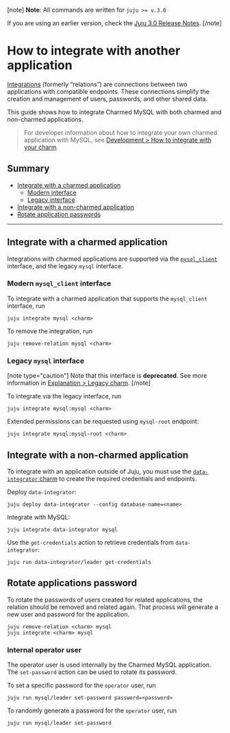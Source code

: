[note]
**Note**: All commands are written for `juju >= v.3.0`

If you are using an earlier version, check the [Juju 3.0 Release Notes](https://juju.is/docs/juju/roadmap#heading--juju-3-0-0---22-oct-2022).
[/note]

# How to integrate with another application

[Integrations](https://juju.is/docs/juju/relation) (formerly “relations”) are connections between two applications with compatible endpoints. These connections simplify the creation and management of users, passwords, and other shared data.

This guide shows how to integrate Charmed MySQL with both charmed and non-charmed applications.

> For developer information about how to integrate your own charmed application with MySQL, see [Development > How to integrate with your charm](/t/11890).

## Summary
* [Integrate with a charmed application](#integrate-with-a-charmed-application)
  * [Modern interface](#modern-interface)
  * [Legacy interface](#legacy-interface)
* [Integrate with a non-charmed application](#integrate-with-a-non-charmed-application)
* [Rotate application passwords](#rotate-application-passwords)

---

## Integrate with a charmed application

Integrations with charmed applications are supported via the [`mysql_client`](https://github.com/canonical/charm-relation-interfaces/blob/main/interfaces/mysql_client/v0/README.md) interface, and the legacy `mysql` interface.

### Modern `mysql_client` interface

To integrate with a charmed application that supports the `mysql_client` interface, run
```shell
juju integrate mysql <charm>
```

To remove the integration, run
```shell
juju remove-relation mysql <charm>
```

### Legacy `mysql` interface
[note type="caution"]
Note that this interface is **deprecated**.
See more information in [Explanation > Legacy charm](/t/10788).
[/note]

To integrate via the legacy interface, run
 ```shell
juju integrate mysql:mysql <charm>
```

Extended permissions can be requested using `mysql-root` endpoint:
```shell
juju integrate mysql:mysql-root <charm>
```

## Integrate with a non-charmed application

To integrate with an application outside of Juju, you must use the [`data-integrator` charm](https://charmhub.io/data-integrator) to create the required credentials and endpoints.

Deploy `data-integrator`:
```shell
juju deploy data-integrator --config database-name=<name>
```

Integrate with MySQL:
```shell
juju integrate data-integrator mysql
```

Use the `get-credentials` action to retrieve credentials from `data-integrator`:
```shell
juju run data-integrator/leader get-credentials
```

## Rotate applications password

To rotate the passwords of users created for related applications, the relation should be removed and related again. That process will generate a new user and password for the application.

```shell
juju remove-relation <charm> mysql
juju integrate <charm> mysql
```

### Internal operator user

The operator user is used internally by the Charmed MySQL application. The `set-password` action can be used to rotate its password.

To set a specific password for the `operator` user, run

```shell
juju run mysql/leader set-password password=<password>
```

To randomly generate a password for the `operator` user, run

```shell
juju run mysql/leader set-password
```